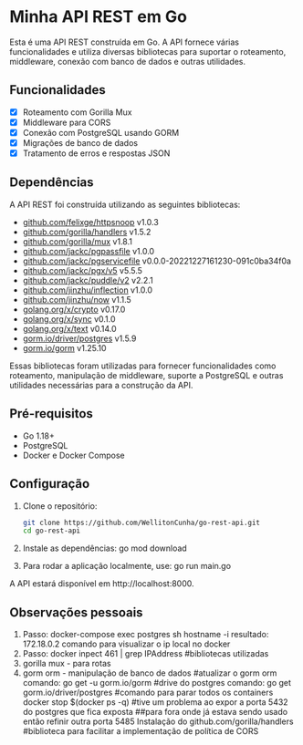 # Minha API REST em Go

Esta é uma API REST construída em Go. A API fornece várias funcionalidades e utiliza diversas bibliotecas para suportar o roteamento, middleware, conexão com banco de dados e outras utilidades.

## Funcionalidades

- [x] Roteamento com Gorilla Mux
- [x] Middleware para CORS
- [x] Conexão com PostgreSQL usando GORM
- [x] Migrações de banco de dados
- [x] Tratamento de erros e respostas JSON

## Dependências

A API REST foi construída utilizando as seguintes bibliotecas:

- [github.com/felixge/httpsnoop](https://github.com/felixge/httpsnoop) v1.0.3
- [github.com/gorilla/handlers](https://github.com/gorilla/handlers) v1.5.2
- [github.com/gorilla/mux](https://github.com/gorilla/mux) v1.8.1
- [github.com/jackc/pgpassfile](https://github.com/jackc/pgpassfile) v1.0.0
- [github.com/jackc/pgservicefile](https://github.com/jackc/pgservicefile) v0.0.0-20221227161230-091c0ba34f0a
- [github.com/jackc/pgx/v5](https://github.com/jackc/pgx) v5.5.5
- [github.com/jackc/puddle/v2](https://github.com/jackc/puddle) v2.2.1
- [github.com/jinzhu/inflection](https://github.com/jinzhu/inflection) v1.0.0
- [github.com/jinzhu/now](https://github.com/jinzhu/now) v1.1.5
- [golang.org/x/crypto](https://pkg.go.dev/golang.org/x/crypto) v0.17.0
- [golang.org/x/sync](https://pkg.go.dev/golang.org/x/sync) v0.1.0
- [golang.org/x/text](https://pkg.go.dev/golang.org/x/text) v0.14.0
- [gorm.io/driver/postgres](https://gorm.io/docs/driver_postgres.html) v1.5.9
- [gorm.io/gorm](https://gorm.io) v1.25.10

Essas bibliotecas foram utilizadas para fornecer funcionalidades como roteamento, manipulação de middleware, suporte a PostgreSQL e outras utilidades necessárias para a construção da API.

## Pré-requisitos

- Go 1.18+
- PostgreSQL
- Docker e Docker Compose

## Configuração

1. Clone o repositório:

   ```bash
   git clone https://github.com/WellitonCunha/go-rest-api.git
   cd go-rest-api

2. Instale as dependências:
   go mod download

3. Para rodar a aplicação localmente, use:
   go run main.go

A API estará disponível em http://localhost:8000.

## Observações pessoais

1. Passo: docker-compose exec postgres sh
   hostname -i
   resultado: 172.18.0.2
   comando para visualizar o ip local no docker
3. Passo: docker inpect 461 | grep IPAddress
   #bibliotecas utilizadas
1. gorilla mux - para rotas
2. gorm orm - manipulação de banco de dados
#atualizar o gorm orm
comando: go get -u gorm.io/gorm
#drive do postgres
comando: go get gorm.io/driver/postgres
#comando para parar todos os containers
docker stop $(docker ps -q)
#tive um problema ao expor a porta 5432 do postgres que fica exposta 
    ##para fora onde já estava sendo usado então refinir outra porta 5485
Instalação do github.com/gorilla/handlers
#biblioteca para facilitar a implementação de política de CORS
